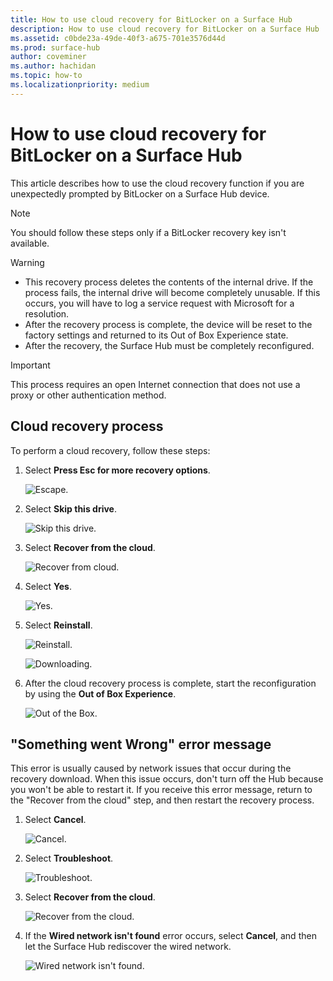 ```yaml
---
title: How to use cloud recovery for BitLocker on a Surface Hub
description: How to use cloud recovery for BitLocker on a Surface Hub
ms.assetid: c0bde23a-49de-40f3-a675-701e3576d44d
ms.prod: surface-hub
author: coveminer
ms.author: hachidan
ms.topic: how-to
ms.localizationpriority: medium
---
```


# How to use cloud recovery for BitLocker on a Surface Hub

This article describes how to use the cloud recovery function if you are unexpectedly prompted by BitLocker on a Surface Hub device.

> [!NOTE]
> You should follow these steps only if a BitLocker recovery key isn't available.

> [!WARNING]
>
> * This recovery process deletes the contents of the internal drive. If the process fails, the internal drive will become completely unusable. If this occurs, you will have to log a service request with Microsoft for a resolution.
> * After the recovery process is complete, the device will be reset to the factory settings and returned to its Out of Box Experience state.
> * After the recovery, the Surface Hub must be completely reconfigured.

> [!IMPORTANT]
> This process requires an open Internet connection that does not use a proxy or other authentication method.

## Cloud recovery process

To perform a cloud recovery, follow these steps:

1. Select **Press Esc for more recovery options**.

   ![Escape.](images/01-escape.png)

1. Select **Skip this drive**.

   ![Skip this drive.](images/02-skip-this-drive.png)

1. Select **Recover from the cloud**.

   ![Recover from cloud.](images/03-recover-from-cloud.png)

1. Select **Yes**.

   ![Yes.](images/04-yes.png)

1. Select **Reinstall**.

   ![Reinstall.](images/05a-reinstall.png)

   ![Downloading.](images/05b-downloading.png)

1. After the cloud recovery process is complete, start the reconfiguration by using the **Out of Box Experience**.

   ![Out of the Box.](images/06-out-of-box.png)

## "Something went Wrong" error message

This error is usually caused by network issues that occur during the recovery download. When this issue occurs, don't turn off the Hub because you won't be able to restart it. If you receive this error message, return to the "Recover from the cloud" step, and then restart the recovery process.

1. Select **Cancel**.

   ![Cancel.](images/07-cancel.png)

1. Select **Troubleshoot**.

   ![Troubleshoot.](images/08-troubleshoot.png)

1. Select **Recover from the cloud**.

   ![Recover from the cloud.](images/09-recover-from-cloud2.png)

1. If the **Wired network isn't found** error occurs, select **Cancel**, and then let the Surface Hub rediscover the wired network.

   ![Wired network isn't found.](images/10-cancel.png)
